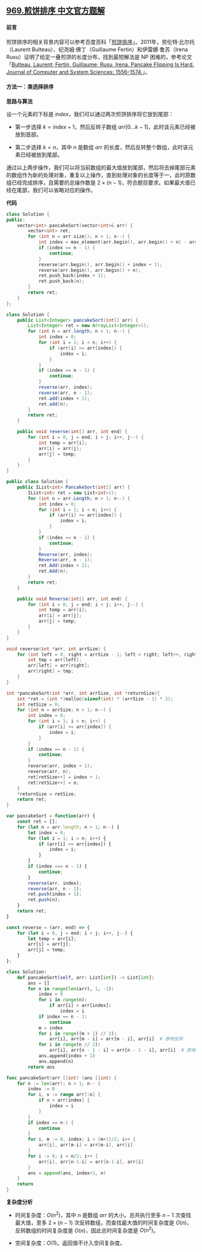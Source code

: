 ## [969.煎饼排序 中文官方题解](https://leetcode.cn/problems/pancake-sorting/solutions/100000/jian-bing-pai-xu-by-leetcode-solution-rzzu)
#### 前言

煎饼排序的相关背景内容可以参考百度百科「[煎饼排序](https://baike.baidu.com/item/%E7%85%8E%E9%A5%BC%E6%8E%92%E5%BA%8F)」。2011年，劳伦特·比尔托（Laurent Bulteau）、纪尧姆·佛丁（Guillaume Fertin）和伊雷娜·鲁苏（Irena Rusu）证明了给定一叠煎饼的长度分布，找到最短解法是 NP 困难的，参考论文「[Bulteau, Laurent; Fertin, Guillaume; Rusu, Irena. Pancake Flipping Is Hard. Journal of Computer and System Sciences: 1556–1574.](https://arxiv.org/abs/1111.0434v1)」。

#### 方法一：类选择排序

**思路与算法**

设一个元素的下标是 $\textit{index}$，我们可以通过两次煎饼排序将它放到尾部：

+ 第一步选择 $k = \textit{index} + 1$，然后反转子数组 $\textit{arr}[0 ... k - 1]$，此时该元素已经被放到首部。

+ 第二步选择 $k = \textit{n}$，其中 $\textit{n}$ 是数组 $\textit{arr}$ 的长度，然后反转整个数组，此时该元素已经被放到尾部。

通过以上两步操作，我们可以将当前数组的最大值放到尾部，然后将去掉尾部元素的数组作为新的处理对象，重复以上操作，直到处理对象的长度等于一，此时原数组已经完成排序，且需要的总操作数是 $2 \times (n - 1)$，符合题目要求。如果最大值已经在尾部，我们可以省略对应的操作。

**代码**

```C++ [sol1-C++]
class Solution {
public:
    vector<int> pancakeSort(vector<int>& arr) {
        vector<int> ret;
        for (int n = arr.size(); n > 1; n--) {
            int index = max_element(arr.begin(), arr.begin() + n) - arr.begin();
            if (index == n - 1) {
                continue;
            }
            reverse(arr.begin(), arr.begin() + index + 1);
            reverse(arr.begin(), arr.begin() + n);
            ret.push_back(index + 1);
            ret.push_back(n);
        }
        return ret;
    }
};
```

```Java [sol1-Java]
class Solution {
    public List<Integer> pancakeSort(int[] arr) {
        List<Integer> ret = new ArrayList<Integer>();
        for (int n = arr.length; n > 1; n--) {
            int index = 0;
            for (int i = 1; i < n; i++) {
                if (arr[i] >= arr[index]) {
                    index = i;
                }
            }
            if (index == n - 1) {
                continue;
            }
            reverse(arr, index);
            reverse(arr, n - 1);
            ret.add(index + 1);
            ret.add(n);
        }
        return ret;
    }

    public void reverse(int[] arr, int end) {
        for (int i = 0, j = end; i < j; i++, j--) {
            int temp = arr[i];
            arr[i] = arr[j];
            arr[j] = temp;
        }
    }
}
```

```C# [sol1-C#]
public class Solution {
    public IList<int> PancakeSort(int[] arr) {
        IList<int> ret = new List<int>();
        for (int n = arr.Length; n > 1; n--) {
            int index = 0;
            for (int i = 1; i < n; i++) {
                if (arr[i] >= arr[index]) {
                    index = i;
                }
            }
            if (index == n - 1) {
                continue;
            }
            Reverse(arr, index);
            Reverse(arr, n - 1);
            ret.Add(index + 1);
            ret.Add(n);
        }
        return ret;
    }

    public void Reverse(int[] arr, int end) {
        for (int i = 0, j = end; i < j; i++, j--) {
            int temp = arr[i];
            arr[i] = arr[j];
            arr[j] = temp;
        }
    }
}
```

```C [sol1-C]
void reverse(int *arr, int arrSize) {
    for (int left = 0, right = arrSize - 1; left < right; left++, right--) {
        int tmp = arr[left];
        arr[left] = arr[right];
        arr[right] = tmp;
    }
}

int *pancakeSort(int *arr, int arrSize, int *returnSize){
    int *ret = (int *)malloc(sizeof(int) * (arrSize - 1) * 2);
    int retSize = 0;
    for (int n = arrSize; n > 1; n--) {
        int index = 0;
        for (int i = 1; i < n; i++) {
            if (arr[i] >= arr[index]) {
                index = i;
            }
        }
        if (index == n - 1) {
            continue;
        }
        reverse(arr, index + 1);
        reverse(arr, n);
        ret[retSize++] = index + 1;
        ret[retSize++] = n;
    }
    *returnSize = retSize;
    return ret;
}
```

```JavaScript [sol1-JavaScript]
var pancakeSort = function(arr) {
    const ret = [];
    for (let n = arr.length; n > 1; n--) {
        let index = 0;
        for (let i = 1; i < n; i++) {
            if (arr[i] >= arr[index]) {
                index = i;
            }
        }
        if (index === n - 1) {
            continue;
        }
        reverse(arr, index);
        reverse(arr, n - 1);
        ret.push(index + 1);
        ret.push(n);
    }
    return ret;
}

const reverse = (arr, end) => {
    for (let i = 0, j = end; i < j; i++, j--) {
        let temp = arr[i];
        arr[i] = arr[j];
        arr[j] = temp;
    }
};
```

```Python [sol1-Python3]
class Solution:
    def pancakeSort(self, arr: List[int]) -> List[int]:
        ans = []
        for n in range(len(arr), 1, -1):
            index = 0
            for i in range(n):
                if arr[i] > arr[index]:
                    index = i
            if index == n - 1:
                continue
            m = index
            for i in range((m + 1) // 2):
                arr[i], arr[m - i] = arr[m - i], arr[i]  # 原地反转
            for i in range(n // 2):
                arr[i], arr[n - 1 - i] = arr[n - 1 - i], arr[i]  # 原地反转
            ans.append(index + 1)
            ans.append(n)
        return ans
```

```go [sol1-Golang]
func pancakeSort(arr []int) (ans []int) {
    for n := len(arr); n > 1; n-- {
        index := 0
        for i, v := range arr[:n] {
            if v > arr[index] {
                index = i
            }
        }
        if index == n-1 {
            continue
        }
        for i, m := 0, index; i < (m+1)/2; i++ {
            arr[i], arr[m-i] = arr[m-i], arr[i]
        }
        for i := 0; i < n/2; i++ {
            arr[i], arr[n-1-i] = arr[n-1-i], arr[i]
        }
        ans = append(ans, index+1, n)
    }
    return
}
```

**复杂度分析**

+ 时间复杂度：$O(n^2)$，其中 $n$ 是数组 $\textit{arr}$ 的大小。总共执行至多 $n - 1$ 次查找最大值，至多 $2 \times (n - 1)$ 次反转数组，而查找最大值的时间复杂度是 $O(n)$，反转数组的时间复杂度是 $O(n)$，因此总时间复杂度是 $O(n^2)$。

+ 空间复杂度：$O(1)$。返回值不计入空间复杂度。